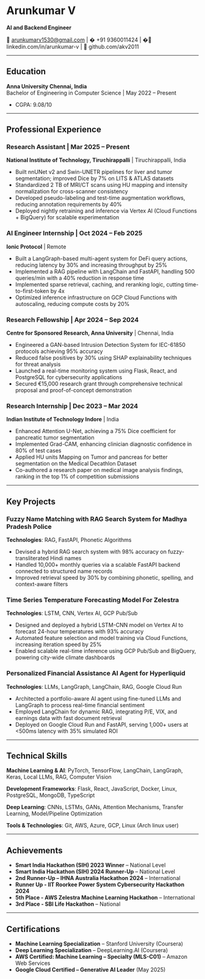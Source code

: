 # Arunkumar V
**AI and Backend Engineer**

📧 arunkumarv1530@gmail.com | � +91 9360011424 | �🔗 linkedin.com/in/arunkumar-v | 🐙 github.com/akv2011

---

## Education

**Anna University Chennai, India**  
Bachelor of Engineering in Computer Science | May 2022 – Present
- CGPA: 9.08/10

---

## Professional Experience

### Research Assistant | Mar 2025 – Present
**National Institute of Technology, Tiruchirappalli** | Tiruchirappalli, India
- Built nnUNet v2 and Swin-UNETR pipelines for liver and tumor segmentation; improved Dice by 7% on LITS & ATLAS datasets
- Standardized 2 TB of MRI/CT scans using HU mapping and intensity normalization for cross-scanner consistency
- Developed pseudo-labeling and test-time augmentation workflows, reducing annotation requirements by 40%
- Deployed nightly retraining and inference via Vertex AI (Cloud Functions + BigQuery) for scalable experimentation

### AI Engineer Internship | Oct 2024 – Feb 2025
**Ionic Protocol** | Remote
- Built a LangGraph-based multi-agent system for DeFi query actions, reducing latency by 30% and increasing throughput by 25%
- Implemented a RAG pipeline with LangChain and FastAPI, handling 500 queries/min with a 40% reduction in response time
- Implemented sparse retrieval, caching, and reranking logic, cutting time-to-first-token by 4x
- Optimized inference infrastructure on GCP Cloud Functions with autoscaling, reducing compute costs by 20%

### Research Fellowship | Apr 2024 – Sep 2024
**Centre for Sponsored Research, Anna University** | Chennai, India
- Engineered a GAN-based Intrusion Detection System for IEC-61850 protocols achieving 95% accuracy
- Reduced false positives by 30% using SHAP explainability techniques for threat analysis
- Launched a real-time monitoring system using Flask, React, and PostgreSQL for cybersecurity applications
- Secured €15,000 research grant through comprehensive technical proposal and proof-of-concept demonstration

### Research Internship | Dec 2023 – Mar 2024
**Indian Institute of Technology Indore** | India
- Enhanced Attention U-Net, achieving a 75% Dice coefficient for pancreatic tumor segmentation
- Implemented Grad-CAM, enhancing clinician diagnostic confidence in 80% of test cases
- Applied HU units Mapping on Tumor and pancreas for better segmentation on the Medical Decathlon Dataset
- Co-authored a research paper on medical image analysis findings, ranking in the top 1% of competition submissions

---

## Key Projects

### Fuzzy Name Matching with RAG Search System for Madhya Pradesh Police
**Technologies**: RAG, FastAPI, Phonetic Algorithms
- Devised a hybrid RAG search system with 98% accuracy on fuzzy-transliterated Hindi names
- Handled 10,000+ monthly queries via a scalable FastAPI backend connected to structured name records
- Improved retrieval speed by 30% by combining phonetic, spelling, and context-aware filters

### Time Series Temperature Forecasting Model For Zelestra
**Technologies**: LSTM, CNN, Vertex AI, GCP Pub/Sub
- Designed and deployed a hybrid LSTM-CNN model on Vertex AI to forecast 24-hour temperatures with 93% accuracy
- Automated feature selection and model training via Cloud Functions, increasing iteration speed by 25%
- Enabled scalable real-time inference using GCP Pub/Sub and BigQuery, powering city-wide climate dashboards

### Personalized Financial Assistance AI Agent for Hyperliquid
**Technologies**: LLMs, LangGraph, LangChain, RAG, Google Cloud Run
- Architected a portfolio-aware AI agent using fine-tuned LLMs and LangGraph to process real-time financial sentiment
- Employed LangChain for dynamic RAG, integrating P/E, VIX, and earnings data with fast document retrieval
- Deployed on Google Cloud Run and FastAPI, serving 1,000+ users at <500ms latency with 35% simulated ROI

---

## Technical Skills

**Machine Learning & AI**: PyTorch, TensorFlow, LangChain, LangGraph, Keras, Local LLMs, RAG, Computer Vision

**Development Frameworks**: Flask, React, JavaScript, Docker, Linux, PostgreSQL, MongoDB, TypeScript

**Deep Learning**: CNNs, LSTMs, GANs, Attention Mechanisms, Transfer Learning, Model/Pipeline Optimization

**Tools & Technologies**: Git, AWS, Azure, GCP, Linux (Arch linux user)

---

## Achievements

- **Smart India Hackathon (SIH) 2023 Winner** – National Level
- **Smart India Hackathon (SIH) 2024 Runner-Up** – National Level
- **2nd Runner-Up – IHNA Australia Hackathon 2024** – International
- **Runner Up - IIT Roorkee Power System Cybersecurity Hackathon 2024**
- **5th Place - AWS Zelestra Machine Learning Hackathon** – International
- **3rd Place - SBI Life Hackathon** – National

---

## Certifications

- **Machine Learning Specialization** – Stanford University (Coursera)
- **Deep Learning Specialization** – DeepLearning.AI (Coursera)
- **AWS Certified: Machine Learning – Specialty (MLS-C01)** – Amazon Web Services
- **Google Cloud Certified – Generative AI Leader** (May 2025)
